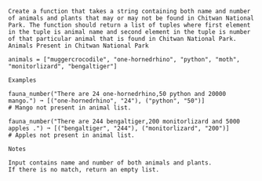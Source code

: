     Create a function that takes a string containing both name and number of animals and plants that may or may not be found in Chitwan National Park. The function should return a list of tuples where first element in the tuple is animal name and second element in the tuple is number of that particular animal that is found in Chitwan National Park.
    Animals Present in Chitwan National Park

    animals = ["muggercrocodile", "one-hornedrhino", "python", "moth", "monitorlizard", "bengaltiger"]

    Examples

    fauna_number("There are 24 one-hornedrhino,50 python and 20000 mango.") ➞ [("one-hornedrhino", "24"), ("python", "50")]
    # Mango not present in animal list.

    fauna_number("There are 244 bengaltiger,200 monitorlizard and 5000 apples .") ➞ [("bengaltiger", "244"), ("monitorlizard", "200")]
    # Apples not present in animal list.

    Notes

    Input contains name and number of both animals and plants.
    If there is no match, return an empty list.